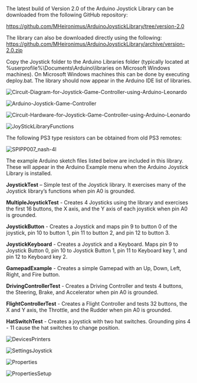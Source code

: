 The latest build of Version 2.0 of the Arduino Joystick Library can be downloaded from the following GitHub repository:

https://github.com/MHeironimus/ArduinoJoystickLibrary/tree/version-2.0

The library can also be downloaded directly using the following: https://github.com/MHeironimus/ArduinoJoystickLibrary/archive/version-2.0.zip

Copy the Joystick folder to the Arduino Libraries folder (typically located at %userprofile%\Documents\Arduino\libraries on Microsoft Windows machines). On Microsoft Windows machines this can be done by executing deploy.bat. The library should now appear in the Arduino IDE list of libraries.

![Circuit-Diagram-for-Joystick-Game-Controller-using-Arduino-Leonardo](C:\WPy64-3800\notebooks\myArduino\joystick\Prente\Circuit-Diagram-for-Joystick-Game-Controller-using-Arduino-Leonardo.png)

![Arduino-Joystick-Game-Controller](C:\WPy64-3800\notebooks\myArduino\joystick\Prente\Arduino-Joystick-Game-Controller.png)



![Circuit-Hardware-for-Joystick-Game-Controller-using-Arduino-Leonardo](C:\WPy64-3800\notebooks\myArduino\joystick\Prente\Circuit-Hardware-for-Joystick-Game-Controller-using-Arduino-Leonardo.jpg)

![JoyStickLibraryFunctions](C:\WPy64-3800\notebooks\myArduino\joystick\Prente\JoyStickLibraryFunctions.png)

The following PS3 type resistors can be obtained from old PS3 remotes:

![SPIPP007_nash-4l](C:\WPy64-3800\notebooks\myArduino\joystick\Prente\SPIPP007_nash-4l.jpg)



The example Arduino sketch files listed below are included in this library. These will appear in the Arduino Example menu when the Arduino Joystick Library is installed.

**JoystickTest** – Simple test of the Joystick library. It exercises many of the Joystick library’s functions when pin A0 is grounded.

**MultipleJoystickTest** - Creates 4 Joysticks using the library and exercises the first 16 buttons, the X axis, and the Y axis of each joystick when pin A0 is grounded.

**JoystickButton** - Creates a Joystick and maps pin 9 to button 0 of the joystick, pin 10 to button 1, pin 11 to button 2, and pin 12 to button 3.

**JoystickKeyboard** - Creates a Joystick and a Keyboard. Maps pin 9 to Joystick Button 0, pin 10 to Joystick Button 1, pin 11 to Keyboard key 1, and pin 12 to Keyboard key 2.

**GamepadExample** - Creates a simple Gamepad with an Up, Down, Left, Right, and Fire button.

**DrivingControllerTest** - Creates a Driving Controller and tests 4 buttons, the Steering, Brake, and Accelerator when pin A0 is grounded.

**FlightControllerTest** - Creates a Flight Controller and tests 32 buttons, the X and Y axis, the Throttle, and the Rudder when pin A0 is grounded.

**HatSwitchTest** - Creates a joystick with two hat switches. Grounding pins 4 - 11 cause the hat switches to change position.

![DevicesPrinters](C:\WPy64-3800\notebooks\myArduino\joystick\Prente\DevicesPrinters.png)

![SettingsJoystick](C:\WPy64-3800\notebooks\myArduino\joystick\Prente\SettingsJoystick.png)

![Properties](C:\WPy64-3800\notebooks\myArduino\joystick\Prente\Properties.png)



![PropertiesSetup](C:\WPy64-3800\notebooks\myArduino\joystick\Prente\PropertiesSetup.png)









